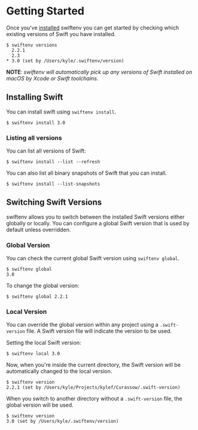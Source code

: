 # Getting Started

Once you've [installed](installation.html) swiftenv you can get started by
checking which existing versions of Swift you have installed.

```shell
$ swiftenv versions
  2.2.1
  2.3
* 3.0 (set by /Users/kyle/.swiftenv/version)
```

**NOTE**: *swiftenv will automatically pick up any versions of Swift installed on
macOS by Xcode or Swift toolchains.*

## Installing Swift

You can install swift using `swiftenv install`.

```shell
$ swiftenv install 3.0
```

### Listing all versions

You can list all versions of Swift:

```shell
$ swiftenv install --list --refresh
```

You can also list all binary snapshots of Swift that you can install.

```shell
$ swiftenv install --list-snapshots
```

## Switching Swift Versions

swiftenv allows you to switch between the installed Swift versions either
globally or locally. You can configure a global Swift version that is used
by default unless overridden.

### Global Version

You can check the current global Swift version using `swiftenv global`.

```shell
$ swiftenv global
3.0
```

To change the global version:

```shell
$ swiftenv global 2.2.1
```

### Local Version

You can override the global version within any project using a
`.swift-version` file. A Swift version file will indicate the version
to be used.

Setting the local Swift version:

```shell
$ swiftenv local 3.0
```

Now, when you're inside the current directory, the Swift version will be
automatically changed to the local version.

```shell
$ swiftenv version
2.2.1 (set by /Users/kyle/Projects/kylef/Curassow/.swift-version)
```

When you switch to another directory without a `.swift-version` file, the
global version will be used.

```shell
$ swiftenv version
3.0 (set by /Users/kyle/.swiftenv/version)
```
